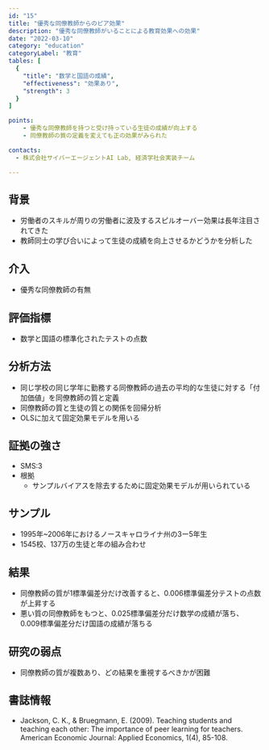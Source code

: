 ```yaml
---
id: "15"
title: "優秀な同僚教師からのピア効果"
description: "優秀な同僚教師がいることによる教育効果への効果"
date: "2022-03-10"
category: "education"
categoryLabel: "教育"
tables: [
  {
    "title": "数学と国語の成績",
    "effectiveness": "効果あり",
    "strength": 3
  }
]

points:
    - 優秀な同僚教師を持つと受け持っている生徒の成績が向上する
    - 同僚教師の質の定義を変えても正の効果がみられた

contacts:
  - 株式会社サイバーエージェントAI Lab, 経済学社会実装チーム

---
```


## 背景
- 労働者のスキルが周りの労働者に波及するスピルオーバー効果は長年注目されてきた
- 教師同士の学び合いによって生徒の成績を向上させるかどうかを分析した

## 介入
- 優秀な同僚教師の有無

## 評価指標
- 数学と国語の標準化されたテストの点数

## 分析方法
- 同じ学校の同じ学年に勤務する同僚教師の過去の平均的な生徒に対する「付加価値」を同僚教師の質と定義
- 同僚教師の質と生徒の質との関係を回帰分析
- OLSに加えて固定効果モデルを用いる

## 証拠の強さ
- SMS:3
- 根拠 
    - サンプルバイアスを除去するために固定効果モデルが用いられている

## サンプル
- 1995年~2006年におけるノースキャロライナ州の3ー5年生
- 1545校、137万の生徒と年の組み合わせ

## 結果
- 同僚教師の質が1標準偏差分だけ改善すると、0.006標準偏差分テストの点数が上昇する
- 悪い質の同僚教師をもつと、0.025標準偏差分だけ数学の成績が落ち、0.009標準偏差分だけ国語の成績が落ちる

## 研究の弱点
- 同僚教師の質が複数あり、どの結果を重視するべきかが困難

## 書誌情報
- Jackson, C. K., & Bruegmann, E. (2009). Teaching students and teaching each other: The importance of peer learning for teachers. American Economic Journal: Applied Economics, 1(4), 85-108.